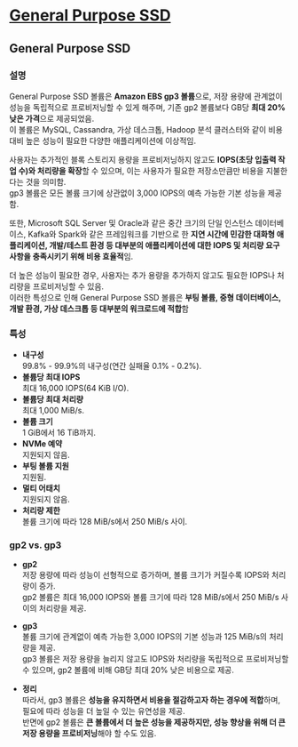 # [General Purpose SSD](https://aws.amazon.com/ko/about-aws/whats-new/2014/06/16/introducing-the-amazon-ebs-general-purpose-ssd-volume-type/#:~:text=General%20Purpose%20%28SSD%29%20volumes%20are%20our%20new%20default,databases%2C%20development%20and%20test%20environments%2C%20and%20boot%20volumes.)

## General Purpose SSD

### 설명

General Purpose SSD 볼륨은 **Amazon EBS gp3 볼륨**으로, 저장 용량에 관계없이 성능을 독립적으로 프로비저닝할 수 있게 해주며, 기존 gp2 볼륨보다 GB당 **최대 20% 낮은 가격**으로 제공되었음.  
이 볼륨은 MySQL, Cassandra, 가상 데스크톱, Hadoop 분석 클러스터와 같이 비용 대비 높은 성능이 필요한 다양한 애플리케이션에 이상적임.

사용자는 추가적인 블록 스토리지 용량을 프로비저닝하지 않고도 **IOPS(초당 입출력 작업 수)와 처리량을 확장**할 수 있으며, 이는 사용자가 필요한 저장소만큼만 비용을 지불한다는 것을 의미함.  
gp3 볼륨은 모든 볼륨 크기에 상관없이 3,000 IOPS의 예측 가능한 기본 성능을 제공함.

또한, Microsoft SQL Server 및 Oracle과 같은 중간 크기의 단일 인스턴스 데이터베이스, Kafka와 Spark와 같은 프레임워크를 기반으로 한 **지연 시간에 민감한 대화형 애플리케이션, 개발/테스트 환경 등 대부분의 애플리케이션에 대한 IOPS 및 처리량 요구 사항을 충족시키기 위해 비용 효율적**임.

더 높은 성능이 필요한 경우, 사용자는 추가 용량을 추가하지 않고도 필요한 IOPS나 처리량을 프로비저닝할 수 있음.  
이러한 특성으로 인해 General Purpose SSD 볼륨은 **부팅 볼륨, 중형 데이터베이스, 개발 환경, 가상 데스크톱 등 대부분의 워크로드에 적합**함

### 특성
* **내구성**  
99.8% - 99.9%의 내구성(연간 실패율 0.1% - 0.2%).
* **볼륨당 최대 IOPS**  
최대 16,000 IOPS(64 KiB I/O).
* **볼륨당 최대 처리량**  
최대 1,000 MiB/s.
* **볼륨 크기**  
1 GiB에서 16 TiB까지.
* **NVMe 예약**  
지원되지 않음.
* **부팅 볼륨 지원**  
지원됨.
* **멀티 어태치**  
지원되지 않음.
* **처리량 제한**  
볼륨 크기에 따라 128 MiB/s에서 250 MiB/s 사이.

### gp2 vs. gp3

* **gp2**  
저장 용량에 따라 성능이 선형적으로 증가하며, 볼륨 크기가 커질수록 IOPS와 처리량이 증가.  
gp2 볼륨은 최대 16,000 IOPS와 볼륨 크기에 따라 128 MiB/s에서 250 MiB/s 사이의 처리량을 제공.
* **gp3**  
볼륨 크기에 관계없이 예측 가능한 3,000 IOPS의 기본 성능과 125 MiB/s의 처리량을 제공.  
gp3 볼륨은 저장 용량을 늘리지 않고도 IOPS와 처리량을 독립적으로 프로비저닝할 수 있으며, gp2 볼륨에 비해 GB당 최대 20% 낮은 비용으로 제공.

* **정리**  
따라서, gp3 볼륨은 **성능을 유지하면서 비용을 절감하고자 하는 경우에 적합**하며, 필요에 따라 성능을 더 높일 수 있는 유연성을 제공.  
반면에 gp2 볼륨은 **큰 볼륨에서 더 높은 성능을 제공하지만, 성능 향상을 위해 더 큰 저장 용량을 프로비저닝**해야 할 수도 있음.
